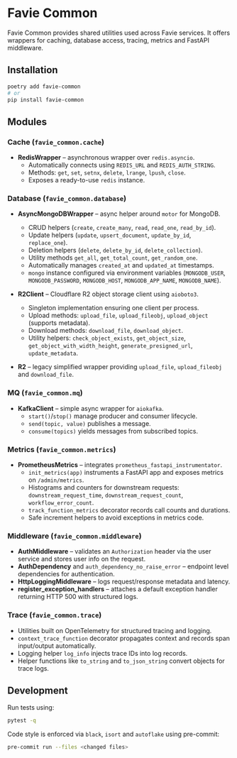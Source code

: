 # Favie Common

Favie Common provides shared utilities used across Favie services. It offers wrappers for caching, database access, tracing, metrics and FastAPI middleware.

## Installation

```bash
poetry add favie-common
# or
pip install favie-common
```

## Modules

### Cache (`favie_common.cache`)
- **RedisWrapper** – asynchronous wrapper over `redis.asyncio`.
  - Automatically connects using `REDIS_URL` and `REDIS_AUTH_STRING`.
  - Methods: `get`, `set`, `setnx`, `delete`, `lrange`, `lpush`, `close`.
  - Exposes a ready-to-use `redis` instance.

### Database (`favie_common.database`)
- **AsyncMongoDBWrapper** – async helper around `motor` for MongoDB.
  - CRUD helpers (`create`, `create_many`, `read`, `read_one`, `read_by_id`).
  - Update helpers (`update`, `upsert_document`, `update_by_id`, `replace_one`).
  - Deletion helpers (`delete`, `delete_by_id`, `delete_collection`).
  - Utility methods `get_all`, `get_total_count`, `get_random_one`.
  - Automatically manages `created_at` and `updated_at` timestamps.
  - `mongo` instance configured via environment variables (`MONGODB_USER`, `MONGODB_PASSWORD`, `MONGODB_HOST`, `MONGODB_APP_NAME`, `MONGODB_NAME`).

- **R2Client** – Cloudflare R2 object storage client using `aioboto3`.
  - Singleton implementation ensuring one client per process.
  - Upload methods: `upload_file`, `upload_fileobj`, `upload_object` (supports metadata).
  - Download methods: `download_file`, `download_object`.
  - Utility helpers: `check_object_exists`, `get_object_size`, `get_object_with_width_height`, `generate_presigned_url`, `update_metadata`.

- **R2** – legacy simplified wrapper providing `upload_file`, `upload_fileobj` and `download_file`.

### MQ (`favie_common.mq`)
- **KafkaClient** – simple async wrapper for `aiokafka`.
  - `start()`/`stop()` manage producer and consumer lifecycle.
  - `send(topic, value)` publishes a message.
  - `consume(topics)` yields messages from subscribed topics.

### Metrics (`favie_common.metrics`)
- **PrometheusMetrics** – integrates `prometheus_fastapi_instrumentator`.
  - `init_metrics(app)` instruments a FastAPI app and exposes metrics on `/admin/metrics`.
  - Histograms and counters for downstream requests: `downstream_request_time`, `downstream_request_count`, `workflow_error_count`.
  - `track_function_metrics` decorator records call counts and durations.
  - Safe increment helpers to avoid exceptions in metrics code.

### Middleware (`favie_common.middleware`)
- **AuthMiddleware** – validates an `Authorization` header via the user service and stores user info on the request.
- **AuthDependency** and `auth_dependency_no_raise_error` – endpoint level dependencies for authentication.
- **HttpLoggingMiddleware** – logs request/response metadata and latency.
- **register_exception_handlers** – attaches a default exception handler returning HTTP 500 with structured logs.

### Trace (`favie_common.trace`)
- Utilities built on OpenTelemetry for structured tracing and logging.
- `context_trace_function` decorator propagates context and records span input/output automatically.
- Logging helper `log_info` injects trace IDs into log records.
- Helper functions like `to_string` and `to_json_string` convert objects for trace logs.

## Development

Run tests using:

```bash
pytest -q
```

Code style is enforced via `black`, `isort` and `autoflake` using pre-commit:

```bash
pre-commit run --files <changed files>
```

